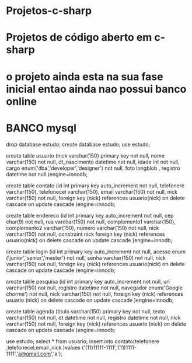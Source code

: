 # Projetos-c-sharp
Projetos de código aberto em c-sharp
=========================================
o projeto ainda esta na sua fase inicial entao ainda nao possui banco online
===========================================
BANCO mysql
===========================================
drop database estudo;
create database estudo;
use estudo;

create table usuario
(nick varchar(150) primary key not null,
nome varchar(150) not null,
dt_nascimento datetime not null,
idade int not null,
cargo enum('dba','developer','designer') not null,
foto longblob ,
registro datetime not null
)engine=innodb;

create table contato
(id int primary key auto_increment not null,
telefonere varchar(150),
telefonecel varchar(150),
email varchar(150) not null,
nick varchar(150) not null,
foreign key (nick) references usuario(nick) on delete cascade on update cascade
)engine=innodb;
 
create table endereco
(id int primary key auto_increment not null,
cep char(9) not null,
rua varchar(150) not null,
complemento1 varchar(150),
complemento2 varchar(150),
numero varchar(150) not null,
nick varchar(150) not null,
constraint nick foreign key (nick) references usuario(nick) on delete cascade on update cascade
)engine=innodb;

create table login
(id int primary key auto_increment not null,
acesso enum ('junior','senior','master') not null,
senha varchar(150) not null,
nick varchar(150) not null,
foreign key (nick) references usuario(nick) on delete cascade on update cascade
)engine=innodb;

create table pesquisa
(id int primary key auto_increment not null,
url varchar(150) not null,
registro datetime not null,
navegador enum('Google chorme') not null,
nick varchar(150) not null,
foreign key (nick) references usuario (nick)  on delete cascade  on update cascade
)engine=innodb;

create table agenda 
(titulo varchar(150) primary key not null,
texto varchar(150) not null,
dt datetime not null,
registro datetime not null,
nick varchar(150) not null,
foreign key (nick) references usuario (nick) on delete cascade  on update cascade
)engine=innodb;

use estudo;
select * from usuario;
insert into contato(telefonere ,telefonecel,email ,nick )values ('(11)11111-1111','(11)1111-1111','a@gmail.com','a');


